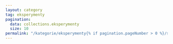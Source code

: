 ```yaml
---
layout: category
tag: eksperymenty
pagination:
  data: collections.eksperymenty
  size: 10
permalink: "/kategorie/eksperymenty{% if pagination.pageNumber > 0 %}/strona-{{ pagination.pageNumber | plus: 1}}{% endif %}/index.html"
---
```

